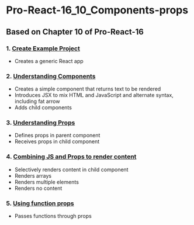 # Pro-React-16_10_Components-props

## Based on Chapter 10 of Pro-React-16

### 1. [Create Example Project](https://github.com/davidtrussler/Pro-React-16_10_Components-props/tree/Create-example-project)

- Creates a generic React app

### 2. [Understanding Components](https://github.com/davidtrussler/Pro-React-16_10_Components-props/tree/Understanding-components)

- Creates a simple component that returns text to be rendered
- Introduces JSX to mix HTML and JavaScript and alternate syntax, including fat arrow
- Adds child components

### 3. [Understanding Props](https://github.com/davidtrussler/Pro-React-16_10_Components-props/tree/Understanding-props)

- Defines props in parent component
- Receives props in child component

### 4. [Combining JS and Props to render content](https://github.com/davidtrussler/Pro-React-16_10_Components-props/tree/Combining-JS_Props)

- Selectively renders content in child component
- Renders arrays
- Renders multiple elements
- Renders no content

### 5. [Using function props](https://github.com/davidtrussler/Pro-React-16_10_Components-props/tree/Using-function-props)

- Passes functions through props
